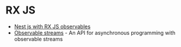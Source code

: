 
# RX JS
* [Nest js with RX JS observables](https://tkssharma.com/nestjs-with-rx-js-observables/)
* [Observable streams](https://reactivex.io/) - An API for asynchronous programming with observable streams
